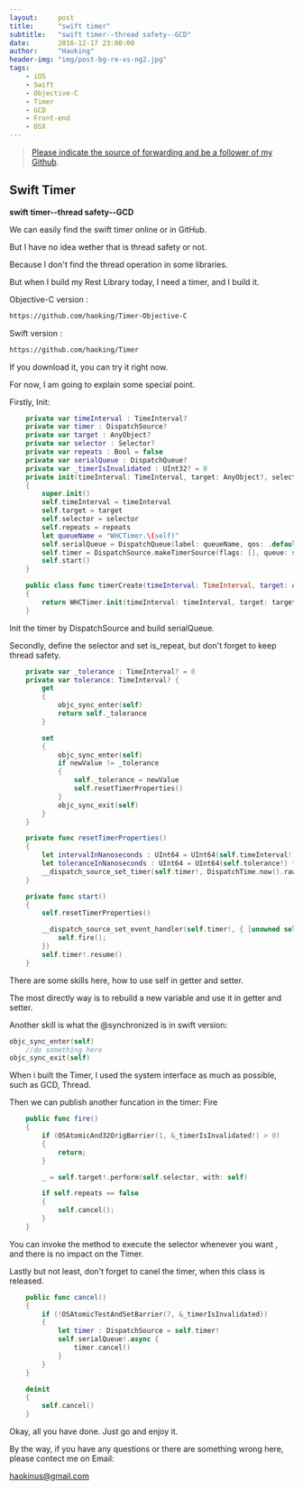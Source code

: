 ```yaml
---
layout:     post
title:      "swift timer"
subtitle:   "swift timer--thread safety--GCD"
date:       2016-12-17 23:00:00
author:     "Haoking"
header-img: "img/post-bg-re-vs-ng2.jpg"
tags:
    - iOS
    - Swift
    - Objective-C
    - Timer
    - GCD
    - Front-end
    - OSX
---
```


> [Please indicate the source of forwarding and be a follower of my Github](https://github.com/haoking).



## **Swift Timer**

**swift timer--thread safety--GCD**

We can easily find the swift timer online or in GitHub.

But I have no idea wether that is thread safety or not.

Because I  don't find the thread operation in some libraries.

But when I build my Rest Library today, I need a timer, and I build it.

Objective-C version :

```html
https://github.com/haoking/Timer-Objective-C
```

Swift version :

```html
https://github.com/haoking/Timer
```

If you download it, you can try it right now.

For now, I am going to explain some special point.

Firstly, Init:

```swift
    private var timeInterval : TimeInterval?
    private var timer : DispatchSource?
    private var target : AnyObject?
    private var selector : Selector?
    private var repeats : Bool = false
    private var serialQueue : DispatchQueue?
    private var _timerIsInvalidated : UInt32? = 0
    private init(timeInterval: TimeInterval, target: AnyObject?, selector: Selector, repeats: Bool)
    {
        super.init()
        self.timeInterval = timeInterval
        self.target = target
        self.selector = selector
        self.repeats = repeats
        let queueName = "WHCTimer.\(self)"
        self.serialQueue = DispatchQueue(label: queueName, qos: .default, attributes: .concurrent, autoreleaseFrequency: .inherit, target: DispatchQueue.main)
        self.timer = DispatchSource.makeTimerSource(flags: [], queue: self.serialQueue) as? DispatchSource
        self.start()
    }

    public class func timerCreate(timeInterval: TimeInterval, target: AnyObject?, selector: Selector, repeats: Bool) -> WHCTimer
    {
        return WHCTimer.init(timeInterval: timeInterval, target: target, selector: selector, repeats: repeats)
    }
```

Init the timer by DispatchSource and build serialQueue.



Secondly,  define the selector and set is_repeat, but don't forget to keep thread safety.

```swift
    private var _tolerance : TimeInterval? = 0
    private var tolerance: TimeInterval? {
        get
        {
            objc_sync_enter(self)
            return self._tolerance
        }

        set
        {
            objc_sync_enter(self)
            if newValue != _tolerance
            {
                self._tolerance = newValue
                self.resetTimerProperties()
            }
            objc_sync_exit(self)
        }
    }

    private func resetTimerProperties()
    {
        let intervalInNanoseconds : UInt64 = UInt64(self.timeInterval!) * NSEC_PER_SEC
        let toleranceInNanoseconds : UInt64 = UInt64(self.tolerance!) * NSEC_PER_SEC
        __dispatch_source_set_timer(self.timer!, DispatchTime.now().rawValue, intervalInNanoseconds, toleranceInNanoseconds)
    }

    private func start()
    {
        self.resetTimerProperties()

        __dispatch_source_set_event_handler(self.timer!, { [unowned self] in
            self.fire();
        })
        self.timer!.resume()
    }
```

There are some skills here, how to use self in getter and setter.

The most directly way is to rebuild a new variable and use it in getter and setter.

Another skill is what the @synchronized is in swift version:

```swift
objc_sync_enter(self)
	//do something here
objc_sync_exit(self)
```

When i built the Timer,  I used the system interface as much as possible, such as GCD, Thread.



Then we can publish another funcation in the timer: Fire

```swift
    public func fire()
    {
        if (OSAtomicAnd32OrigBarrier(1, &_timerIsInvalidated!) > 0)
        {
            return;
        }

        _ = self.target!.perform(self.selector, with: self)

        if self.repeats == false
        {
            self.cancel();
        }
    }
```

You can invoke the method to execute the selector whenever you want , and there is no impact on the Timer.



Lastly but not least, don't forget to canel the timer, when this class is released.

```swift
    public func cancel()
    {
        if (!OSAtomicTestAndSetBarrier(7, &_timerIsInvalidated))
        {
            let timer : DispatchSource = self.timer!
            self.serialQueue!.async {
                timer.cancel()
            }
        }
    }

    deinit
    {
        self.cancel()
    }
```

 

Okay, all you have done. Just go and enjoy it.



By the way, if you have any questions or there are something wrong here, please contect me on Email:

haokinus@gmail.com 


